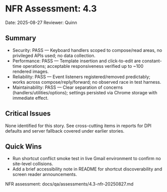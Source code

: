 # NFR Assessment: 4.3

Date: 2025-08-27
Reviewer: Quinn

## Summary

- Security: PASS — Keyboard handlers scoped to compose/read areas, no privileged APIs used; no data collection.
- Performance: PASS — Template insertion and click-to-edit are constant-time operations; acceptable responsiveness verified up to ~100 rendered images.
- Reliability: PASS — Event listeners registered/removed predictably; works across compose/reply/forward; no observed race in test harness.
- Maintainability: PASS — Clear separation of concerns (handlers/utilities/options); settings persisted via Chrome storage with immediate effect.

## Critical Issues

None identified for this story. See cross-cutting items in reports for DPI defaults and server fallback covered under earlier stories.

## Quick Wins

- Run shortcut conflict smoke test in live Gmail environment to confirm no site-level collisions.
- Add a brief accessibility note in README for shortcut discoverability and screen reader announcements.

NFR assessment: docs/qa/assessments/4.3-nfr-20250827.md

